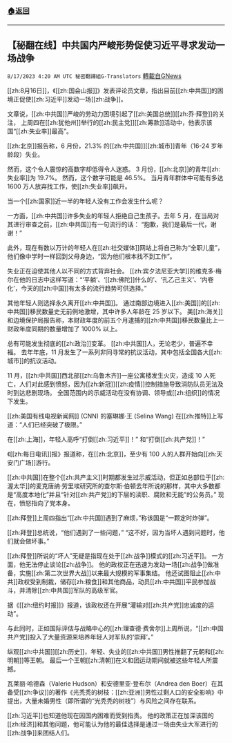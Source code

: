 ###  [:house:返回](README.md)
---


## 【秘翻在线】中共国内严峻形势促使习近平寻求发动一场战争
`8/17/2023 4:20 AM UTC 秘密翻譯組G-Translators` [轉載自GNews](https://gnews.org/articles/1561021)

[[zh:8月16日]]，《[[zh:国会山报]]》发表评论员文章，指出目前[[zh:中共国]]的困境正促使[[zh:习近平]]发动一场[[zh:战争]]。

文章说，[[zh:中共国]]严峻的劳动力困境引起了[[zh:美国总统]][[zh:乔·拜登]]的关注， 上周四在[[zh:犹他州]]举行的[[zh:民主党]][[zh:筹款]]活动中，他表示该国“[[zh:失业率]]最高”。

[[zh:北京]]报告称，6 月份，21.3% 的[[zh:中共国]][[zh:城市]]青年（16-24 岁年龄段）失业。

然而，这个令人震惊的高数字却低得令人迷惑。  3 月份，[[zh:北京]]的青年[[zh:失业率]]为 19.7%。 然而，这个数字可能是 46.5%。 当月青年群体中可能有多达 1600 万人放弃找工作，使[[zh:失业率]]飙升。

当一个[[zh:国家]]近一半的年轻人没有工作会发生什么呢？

 一方面，[[zh:中共国]]许多失业的年轻人拒绝自己生孩子。去年 5 月，在当局对其进行审查之前，[[zh:中共国]]有一句流行的话： “抱歉，我们是最后一代，谢谢！”

此外，现在有数以万计的年轻人在[[zh:社交媒体]]网站上将自己称为“全职儿童”，他们像中学时一样回到父母身边，“因为他们根本找不到工作”。

 失业正在迫使其他人以不同的方式背弃社会。 [[zh:宾夕法尼亚大学]]的维克多·梅尔在他的日志中这样写道：“‘平躺’、‘[[zh:佛陀]]什么的’、‘孔乙己主义’、‘内卷化’，今天的[[zh:中国]]有太多的流行趋势可供选择。”

其他年轻人则选择永久离开[[zh:中共国]]。 通过南部边境进入[[zh:美国]]的[[zh:中共国]]移民数量史无前例地激增，其中许多人年龄在 25 岁以下。 美[[zh:海关]]和边境保护局报告称，本财政年度的前五个月逮捕的[[zh:中共国]]移民数量比上一财政年度同期的数量增加了 1000% 以上。

总有可能发生彻底的[[zh:政治]]变革。 [[zh:中共国]]人，无论老少，普遍不幸福。 去年年底，11 月发生了一系列非同寻常的抗议活动，其中包括全国各大[[zh:城市]]的抗议活动。

11 月，[[zh:中共国]]西北部[[zh:乌鲁木齐]]一座公寓楼发生火灾，造成 10 人死亡，人们对此感到愤怒，因为[[zh:新冠]][[zh:疫情]]控制措施导致消防队员无法及时到达悲剧现场。 全国范围内的示威活动在没有协调、领导或[[zh:组织]]的情况下发生。

[[zh:美国有线电视新闻网]] (CNN) 的塞琳娜·王 (Selina Wang) 在[[zh:推特]]上写道：“人们已经突破了极限。”

在[[zh:上海]]，年轻人高呼“打倒[[zh:习近平]]！” 和“打倒[[zh:共产党]]！”

 《[[zh:每日电讯]]报》报道称，在[[zh:北京]]，至少有 100 人的人群开始向[[zh:天安门广场]]游行。

[[zh:中共国]]在整个[[zh:共产主义]]时期都发生过示威活动，但正如总部位于[[zh:渥太华]]的麦克唐纳·劳里埃研究所的查尔斯·伯顿去年所说的那样，其中大多数都是“高度本地化”并且“针对[[zh:共产党]]的下层的渎职、腐败和无能”的公务员。” 现在，愤怒指向了党本身。

[[zh:拜登]]上周四指出“[[zh:中共国]]遇到了麻烦，”称该国是“一颗定时炸弹”。

[[zh:拜登]]总统说，“他们遇到了一些问题，”  “这不好，因为当坏人遇到问题时，他们就会做坏事。”

[[zh:拜登]]所说的“坏人”无疑是指现在处于[[zh:战争]]模式的[[zh:习近平]]。 一方面，他无法停止谈论[[zh:战争]]。 他的政权正在迅速为发动一场[[zh:战争]]做准备，实施[[zh:第二次世界大战]]以来最大规模的军事集结。 他还试图阻止[[zh:中共]]政权受到制裁，储存[[zh:粮食]]和其他商品，动员[[zh:中共国]]平民参加战斗，并清除[[zh:中共国]]军队的高级军官。

据《[[zh:纽约时报]]》报道，该政权还在开展“灌输对[[zh:共产党]]忠诚度的运动”。

与此同时，正如国际评估与战略中心的[[zh:理查德·费舍尔]]上周所说，“[[zh:中国共产党]]投入了大量资源来培养年轻人对军队的‘崇拜’。”

纵观[[zh:中共国]][[zh:历史]]，年轻、失业的[[zh:中共国]]男性推翻了元朝和[[zh:明朝]]等王朝。 最后一个王朝[[zh:清朝]]在义和团运动期间就被这些年轻人所震撼。

瓦莱丽·哈德森（Valerie Hudson）和安德里亚·登布尔（Andrea den Boer）在其备受[[zh:争议]]的著作《光秃秃的树枝：[[zh:亚洲]]男性过剩人口的安全影响》中提出，大量未婚男性（即所谓的“光秃秃的树枝”）与风险之间存在联系。

[[zh:习近平]]也知道他现在因国内困难而受到指责。 他的政策正在加深该国的[[zh:经济]]和其他问题，他可能认为他的最佳选择是通过一场由失业大军进行的[[zh:战争]]来团结人们。
